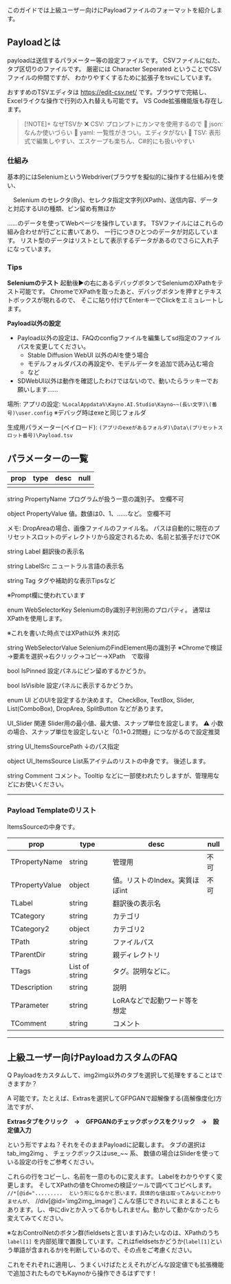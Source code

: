 このガイドでは上級ユーザー向けにPayloadファイルのフォーマットを紹介します。


## Payloadとは
payloadは送信するパラメーター等の設定ファイルです。
CSVファイルに似た、タブ区切りのファイルです。
厳密には Character Seperated ということでCSVファイルの仲間ですが、
わかりやすくするために拡張子をtsvにしています。

おすすめのTSVエディタは
https://edit-csv.net/
です。ブラウザで完結し、Excelライクな操作で行列の入れ替えも可能です。
VS Code拡張機能版も存在します。


> [!NOTE]+ なぜTSVか
> ❌️ CSV: プロンプトにカンマを使用するので
> 🔺 json: なんか使いづらい
> 🔺 yaml: 一覧性がきつい。エディタがない
> 🔵 TSV: 表形式で編集しやすい、エスケープも楽ちん、C#的にも扱いやすい


### 仕組み
基本的にはSeleniumというWebdriver(ブラウザを擬似的に操作する仕組み)を使い、

　Selenium のセレクタ(By)、セレクタ指定文字列(XPath)、送信内容、データと対応するUIの種類、ピン留め有無ほか

……のデータを使ってWebページを操作しています。
TSVファイルにはこれらの組み合わせが行ごとに書いてあり、
一行につきひとつのデータが対応しています。
リスト型のデータはリストとして表示するデータがあるのでさらに入れ子になっています。

### Tips
**Seleniumのテスト**
起動後▶の右にあるデバッグボタンでSeleniumのXPathをテスト可能です。
ChromeでXPathを取ったあと、デバッグボタンを押すとテキストボックスが現れるので、
そこに貼り付けてEnterキーでClickをエミュレートします。

**Payload以外の設定**
- Payload以外の設定は、FAQのconfigファイルを編集してsd指定のファイルパスを変更してください。
	- Stable Diffusion WebUI 以外のAIを使う場合
	- モデルフォルダパスの再設定や、モデルデータを追加で読み込む場合
	- など
- SDWebUI以外は動作を確認したわけではないので、動いたらラッキーでお願いします……

場所:
アプリの設定:
`%LocalAppdata%\Kayno.AI.Studio\Kayno~~(長い文字)\(番号)\user.config` 
※デバッグ時はexeと同じフォルダ

生成用パラメーター(ペイロード):
`(アプリのexeがあるフォルダ)\Data\(プリセットスロット番号)\Payload.tsv`


## パラメーターの一覧

| prop | type | desc | null |
| ---- | ---- | ---- | ---- |
|      |      |      |      |


string PropertyName
プログラムが扱う一意の識別子。
空欄不可

object PropertyValue
値。数値は0、1、……など。
空欄不可

メモ:
DropAreaの場合、画像ファイルのファイル名。
パスは自動的に現在のプリセットスロットのディレクトリから設定されるため、名前と拡張子だけでOK

string Label
翻訳後の表示名

string LabelSrc
ニュートラル言語の表示名

string Tag
タグや補助的な表示Tipsなど

※Prompt欄に使われています

enum WebSelectorKey
SeleniumのBy識別子判別用のプロパティ。
通常はXPathを使用します。

※これを書いた時点ではXPath以外 未対応

string WebSelectorValue
SeleniumのFindElement用の識別子
※Chromeで検証→要素を選択→右クリック→コピー→XPath　で取得

bool IsPinned
設定パネルにピン留めするかどうか。

bool IsVisible
設定パネルに表示するかどうか。

enum UI
どのUIを設定するか決めます。
CheckBox, TextBox, Slider, List(ComboBox), DropArea, SplitButton などがあります。

UI_Slider 関連
Slider用の最小値、最大値、スナップ単位を設定します。
⚠ 小数の場合、スナップ単位を設定しないと「0.1+0.2問題」につながるので設定推奨

string UI_ItemsSourcePath
↓のパス指定

object UI_ItemsSource
List系アイテムのリストの中身です。
後述します。

string Comment
コメント。Tooltip などに一部使われたりしますが、管理用などにお使いください。

---

### Payload Templateのリスト
ItemsSourceの中身です。

| prop           | type           | desc                | null |
| -------------- | -------------- | ------------------- | ---- |
| TPropertyName  | string         | 管理用                 | 不可   |
| TPropertyValue | object         | 値。リストのIndex。実質ほぼint | 不可   |
| TLabel         | string         | 翻訳後の表示名             |      |
| TCategory      | string         | カテゴリ                |      |
| TCategory2     | object         | カテゴリ2               |      |
| TPath          | string         | ファイルパス              |      |
| TParentDir     | string         | 親ディレクトリ             |      |
| TTags          | List of string | タグ。説明などに。           |      |
| TDescription   | string         | 説明                  |      |
| TParameter     | string         | LoRAなどで起動ワード等を想定    |      |
| TComment       | string         | コメント                |      |



---

## 上級ユーザー向けPayloadカスタムのFAQ

Q
Payloadをカスタムして、img2img以外のタブを選択して処理をすることはできますか？

A
可能です。たとえば、Extrasを選択してGFPGANで超解像する(高解像度化)方法ですが、

**Extrasタブをクリック　→　GFPGANのチェックボックスをクリック　→　設定値入力**

という形ですよね？それをそのままPayloadに記載します。
タブの選択は tab_img2img 、
チェックボックスはuse_~~ 系、
数値の場合はSliderを使っている設定の行をご参考ください。

これらの行をコピーし、名前を一意のものに変えます。
Labelをわかりやすく変更します。
そしてXPathの値をChromeの検証ツールで調べてコピペします。
``//*[@id="......... 
という形になるかと思います。具体的な値は取ってみないとわかりませんが、
``//div[@id='img2img_image']
こんな感じできれいにまとまることもあります。し、中にdivとか入ってるかもしれません。動かして動かなかったら変えてみてください。

※なおControlNetのボタン群(fieldsetsと言います)みたいなのは、XPathのうち
`label[1]`
を内部処理で置換しています。これはfieldsetsかどうか(`label[1]`という単語が含まれるか)を判断しているので、その点をご考慮ください。

これをそれぞれに適用し、うまくいけばたとえそれがどんな設定値でも拡張機能で追加されたものでもKaynoから操作できるはずです！



